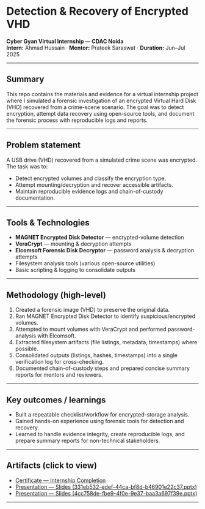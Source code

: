 # Detection & Recovery of Encrypted VHD  
**Cyber Gyan Virtual Internship — CDAC Noida**  
**Intern:** Ahmad Hussain · **Mentor:** Prateek Saraswat · **Duration:** Jun–Jul 2025

---

## Summary
This repo contains the materials and evidence for a virtual internship project where I simulated a forensic investigation of an encrypted Virtual Hard Disk (VHD) recovered from a crime-scene scenario. The goal was to detect encryption, attempt data recovery using open-source tools, and document the forensic process with reproducible logs and reports.

---

## Problem statement
A USB drive (VHD) recovered from a simulated crime scene was encrypted. The task was to:
- Detect encrypted volumes and classify the encryption type.
- Attempt mounting/decryption and recover accessible artifacts.
- Maintain reproducible evidence logs and chain-of-custody documentation.

---

## Tools & Technologies
- **MAGNET Encrypted Disk Detector** — encrypted-volume detection  
- **VeraCrypt** — mounting & decryption attempts  
- **Elcomsoft Forensic Disk Decryptor** — password analysis & decryption attempts  
- Filesystem analysis tools (various open-source utilities)  
- Basic scripting & logging to consolidate outputs

---

## Methodology (high-level)
1. Created a forensic image (VHD) to preserve the original data.  
2. Ran MAGNET Encrypted Disk Detector to identify suspicious/encrypted volumes.  
3. Attempted to mount volumes with VeraCrypt and performed password-analysis with Elcomsoft.  
4. Extracted filesystem artifacts (file listings, metadata, timestamps) where possible.  
5. Consolidated outputs (listings, hashes, timestamps) into a single verification log for cross-checking.  
6. Documented chain-of-custody steps and prepared concise summary reports for mentors and reviewers.

---

## Key outcomes / learnings
- Built a repeatable checklist/workflow for encrypted-storage analysis.  
- Gained hands-on experience using forensic tools for detection and recovery.  
- Learned to handle evidence integrity, create reproducible logs, and prepare summary reports for non-technical stakeholders.

---

## Artifacts (click to view)
- [Certificate — Internship Completion](https://github.com/<Ahmadhussain99>/<Summer-Internship>/blob/main/certificate.pdf)  
- [Presentation — Slides (331eb532-edef-44ca-bf8d-b46901e22c37.pptx)](https://github.com/<Ahmadhussain99>/<Summer-Internship>/blob/main/331eb532-edef-44ca-bf8d-b46901e22c37.pptx)  
- [Presentation — Slides (4cc758de-fbe9-4f0e-9e37-baa3a697f39e.pptx)](https://github.com/<Ahmadhussain99>/<Summer-Internship>/blob/main/4cc758de-fbe9-4f0e-9e37-baa3a697f39e.pptx)  


---

